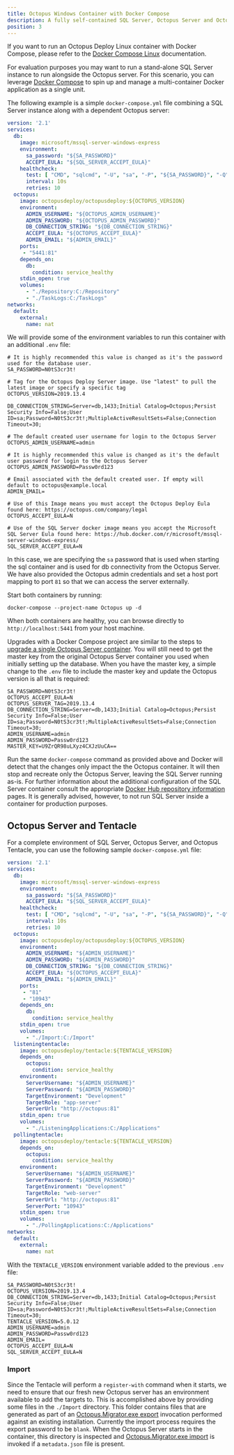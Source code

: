 ```yaml
---
title: Octopus Windows Container with Docker Compose
description: A fully self-contained SQL Server, Octopus Server and Octopus Tentacle can be provisioned through Docker Compose
position: 3
---
```


If you want to run an Octopus Deploy Linux container with Docker Compose, please refer to the [Docker Compose Linux](/docs/installation/octopus-in-container/docker-compose-linux.md) documentation.

For evaluation purposes you may want to run a stand-alone SQL Server instance to run alongside the Octopus server. For this scenario, you can leverage [Docker Compose](https://docs.docker.com/compose/overview/) to spin up and manage a multi-container Docker application as a single unit.

The following example is a simple `docker-compose.yml` file combining a SQL Server instance along with a dependent Octopus server:

```YAML
version: '2.1'
services:
  db:
    image: microsoft/mssql-server-windows-express
    environment:
      sa_password: "${SA_PASSWORD}"
      ACCEPT_EULA: "${SQL_SERVER_ACCEPT_EULA}"
    healthcheck:
      test: [ "CMD", "sqlcmd", "-U", "sa", "-P", "${SA_PASSWORD}", "-Q", "select 1" ]
      interval: 10s
      retries: 10
  octopus:
    image: octopusdeploy/octopusdeploy:${OCTOPUS_VERSION}
    environment:
      ADMIN_USERNAME: "${OCTOPUS_ADMIN_USERNAME}"
      ADMIN_PASSWORD: "${OCTOPUS_ADMIN_PASSWORD}"
      DB_CONNECTION_STRING: "${DB_CONNECTION_STRING}"
      ACCEPT_EULA: "${OCTOPUS_ACCEPT_EULA}"
      ADMIN_EMAIL: "${ADMIN_EMAIL}"
    ports:
     - "5441:81"
    depends_on:
      db:
        condition: service_healthy
    stdin_open: true
    volumes:
      - "./Repository:C:/Repository"
      - "./TaskLogs:C:/TaskLogs"
networks:
  default:
    external:
      name: nat
```

We will provide some of the environment variables to run this container with an additional `.env` file:

```
# It is highly recommended this value is changed as it's the password used for the database user.
SA_PASSWORD=N0tS3cr3t!

# Tag for the Octopus Deploy Server image. Use "latest" to pull the latest image or specify a specific tag
OCTOPUS_VERSION=2019.13.4

DB_CONNECTION_STRING=Server=db,1433;Initial Catalog=Octopus;Persist Security Info=False;User ID=sa;Password=N0tS3cr3t!;MultipleActiveResultSets=False;Connection Timeout=30;

# The default created user username for login to the Octopus Server
OCTOPUS_ADMIN_USERNAME=admin

# It is highly recommended this value is changed as it's the default user password for login to the Octopus Server
OCTOPUS_ADMIN_PASSWORD=Passw0rd123

# Email associated with the default created user. If empty will default to octopus@example.local
ADMIN_EMAIL=

# Use of this Image means you must accept the Octopus Deploy Eula found here: https://octopus.com/company/legal
OCTOPUS_ACCEPT_EULA=N

# Use of the SQL Server docker image means you accept the Microsoft SQL Server Eula found here: https://hub.docker.com/r/microsoft/mssql-server-windows-express/
SQL_SERVER_ACCEPT_EULA=N
```

In this case, we are specifying the `sa` password that is used when starting the sql container and is used for db connectivity from the Octopus Server. We have also provided the Octopus admin credentials and set a host port mapping to port `81` so that we can access the server externally.

Start both containers by running:

```
docker-compose --project-name Octopus up -d
```

When both containers are healthy, you can browse directly to `http://localhost:5441` from your host machine.

Upgrades with a Docker Compose project are similar to the steps to [upgrade a single Octopus Server container](octopus-server-container-windows.md). You will still need to get the master key from the original Octopus Server container you used when initially setting up the database. When you have the master key, a simple change to the `.env` file to include the master key and update the Octopus version is all that is required:

```
SA_PASSWORD=N0tS3cr3t!
OCTOPUS_ACCEPT_EULA=N
OCTOPUS_SERVER_TAG=2019.13.4
DB_CONNECTION_STRING=Server=db,1433;Initial Catalog=Octopus;Persist Security Info=False;User ID=sa;Password=N0tS3cr3t!;MultipleActiveResultSets=False;Connection Timeout=30;
ADMIN_USERNAME=admin
ADMIN_PASSWORD=Passw0rd123
MASTER_KEY=U9ZrQR98uLXyz4CXJzUuCA==
```

Run the same `docker-compose` command as provided above and Docker will detect that the changes only impact the the Octopus container. It will then stop and recreate only the Octopus Server, leaving the SQL Server running as-is. For further information about the additional configuration of the SQL Server container consult the appropriate [Docker Hub repository information](https://hub.docker.com/r/microsoft/mssql-server-windows-express/) pages. It is generally advised, however, to not run SQL Server inside a container for production purposes.

## Octopus Server and Tentacle

For a complete environment of SQL Server, Octopus Server, and Octopus Tentacle, you can use the following sample `docker-compose.yml` file:

```yml
version: '2.1'
services:
  db:
    image: microsoft/mssql-server-windows-express
    environment:
      sa_password: "${SA_PASSWORD}"
      ACCEPT_EULA: "${SQL_SERVER_ACCEPT_EULA}"
    healthcheck:
      test: [ "CMD", "sqlcmd", "-U", "sa", "-P", "${SA_PASSWORD}", "-Q", "select 1" ]
      interval: 10s
      retries: 10
  octopus:
    image: octopusdeploy/octopusdeploy:${OCTOPUS_VERSION}
    environment:
      ADMIN_USERNAME: "${ADMIN_USERNAME}"
      ADMIN_PASSWORD: "${ADMIN_PASSWORD}"
      DB_CONNECTION_STRING: "${DB_CONNECTION_STRING}"
      ACCEPT_EULA: "${OCTOPUS_ACCEPT_EULA}"
      ADMIN_EMAIL: "${ADMIN_EMAIL}"
    ports:
     - "81"
     - "10943"
    depends_on:
      db:
        condition: service_healthy
    stdin_open: true
    volumes:
      - "./Import:C:/Import"
  listeningtentacle:
    image: octopusdeploy/tentacle:${TENTACLE_VERSION}
    depends_on:
      octopus:
        condition: service_healthy
    environment:
      ServerUsername: "${ADMIN_USERNAME}"
      ServerPassword: "${ADMIN_PASSWORD}"
      TargetEnvironment: "Development"
      TargetRole: "app-server"
      ServerUrl: "http://octopus:81"
    stdin_open: true
    volumes:
      - "./ListeningApplications:C:/Applications"
  pollingtentacle:
    image: octopusdeploy/tentacle:${TENTACLE_VERSION}
    depends_on:
      octopus:
        condition: service_healthy
    environment:
      ServerUsername: "${ADMIN_USERNAME}"
      ServerPassword: "${ADMIN_PASSWORD}"
      TargetEnvironment: "Development"
      TargetRole: "web-server"
      ServerUrl: "http://octopus:81"
      ServerPort: "10943"
    stdin_open: true
    volumes:
      - "./PollingApplications:C:/Applications"
networks:
  default:
    external:
      name: nat
```

With the `TENTACLE_VERSION` environment variable added to the previous `.env` file:

```
SA_PASSWORD=N0tS3cr3t!
OCTOPUS_VERSION=2019.13.4
DB_CONNECTION_STRING=Server=db,1433;Initial Catalog=Octopus;Persist Security Info=False;User ID=sa;Password=N0tS3cr3t!;MultipleActiveResultSets=False;Connection Timeout=30;
TENTACLE_VERSION=5.0.12
ADMIN_USERNAME=admin
ADMIN_PASSWORD=Passw0rd123
ADMIN_EMAIL=
OCTOPUS_ACCEPT_EULA=N
SQL_SERVER_ACCEPT_EULA=N
```

### Import
Since the Tentacle will perform a `register-with` command when it starts, we need to ensure that our fresh new Octopus server has an environment available to add the targets to. This is accomplished above by providing some files in the `./Import` directory. This folder contains files that are generated as part of an [Octopus.Migrator.exe export](docs/octopus-rest-api/octopus.migrator.exe-command-line/index.md) invocation performed against an existing installation. Currently the import process requires the export password to be `blank`. When the Octopus Server starts in the container, this directory is inspected and [Octopus.Migrator.exe import](docs/octopus-rest-api/octopus.migrator.exe-command-line/import.md) is invoked if a `metadata.json` file is present.
